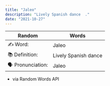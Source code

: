 ```yaml
---
title: "Jaleo"
description: "Lively Spanish dance  ."
date: "2021-10-27"
---
```


| Random           | Words                |
| ---------------- | -------------------- |
| ✍️ Word:         | Jaleo                |
| 📚 Definition:   | Lively Spanish dance |
| 🗣 Pronunciation: | Jaleo                |

- via Random Words API
